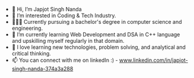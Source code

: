 - 👋 Hi, I’m Japjot Singh Nanda
- 👀 I’m interested in Coding & Tech Industry.
- 👨🏻‍🎓 Currently pursuing a bachelor's degree in computer science and engineering.
- 🌱 I’m currently learning Web Development and DSA in C++ language and upskilling myself regularly in that domain.
- 💞️ I love learning new technologies, problem solving, and analytical and critical thinking.
- 📫 You can connect with me on linkedIn :) - www.linkedin.com/in/japjot-singh-nanda-374a3a288

<!---
CoderJap/CoderJap is a ✨ special ✨ repository because its `README.md` (this file) appears on your GitHub profile.
You can click the Preview link to take a look at your changes.
--->
